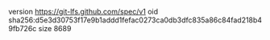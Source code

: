 version https://git-lfs.github.com/spec/v1
oid sha256:d5e3d30753f17e9b1addd1fefac0273ca0db3dfc835a86c84fad218b49fb726c
size 8689
